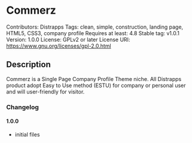 # Commerz
Contributors: Distrapps
Tags: clean, simple, construction, landing page, HTML5, CSS3, company profile
Requires at least: 4.8
Stable tag: v1.0.1
Version: 1.0.0
License: GPLv2 or later
License URI: https://www.gnu.org/licenses/gpl-2.0.html

## Description
Commerz is a Single Page Company Profile Theme niche. All Distrapps product adopt Easy to Use method (ESTU) for company or personal user and will user-friendly for visitor.

### Changelog

#### 1.0.0
* initial files
